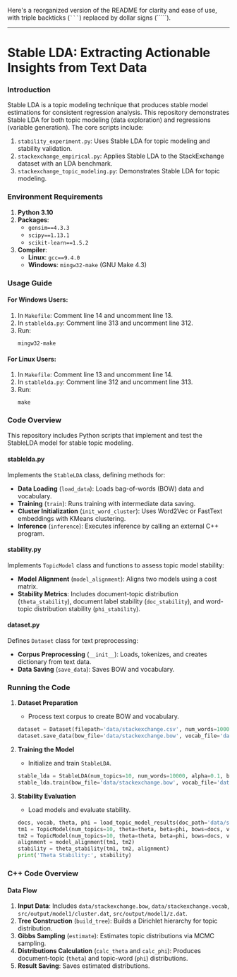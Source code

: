 Here's a reorganized version of the README for clarity and ease of use, with triple backticks (` ``` `) replaced by dollar signs (`````). 

---

# Stable LDA: Extracting Actionable Insights from Text Data

### Introduction
Stable LDA is a topic modeling technique that produces stable model estimations for consistent regression analysis. This repository demonstrates Stable LDA for both topic modeling (data exploration) and regressions (variable generation). The core scripts include:
1. `stability_experiment.py`: Uses Stable LDA for topic modeling and stability validation.
2. `stackexchange_empirical.py`: Applies Stable LDA to the StackExchange dataset with an LDA benchmark.
3. `stackexchange_topic_modeling.py`: Demonstrates Stable LDA for topic modeling.

### Environment Requirements
1. **Python 3.10**
2. **Packages**: 
   - `gensim==4.3.3`
   - `scipy==1.13.1`
   - `scikit-learn==1.5.2`
3. **Compiler**:
   - **Linux**: `gcc==9.4.0`
   - **Windows**: `mingw32-make` (GNU Make 4.3)

### Usage Guide
#### For Windows Users:
1. In `Makefile`: Comment line 14 and uncomment line 13.
2. In `stablelda.py`: Comment line 313 and uncomment line 312.
3. Run:
   ``` 
   mingw32-make 
   ```

#### For Linux Users:
1. In `Makefile`: Comment line 13 and uncomment line 14.
2. In `stablelda.py`: Comment line 312 and uncomment line 313.
3. Run:
   ``` 
   make 
   ```

### Code Overview

This repository includes Python scripts that implement and test the StableLDA model for stable topic modeling.

#### stablelda.py
Implements the `StableLDA` class, defining methods for:
- **Data Loading** (`load_data`): Loads bag-of-words (BOW) data and vocabulary.
- **Training** (`train`): Runs training with intermediate data saving.
- **Cluster Initialization** (`init_word_cluster`): Uses Word2Vec or FastText embeddings with KMeans clustering.
- **Inference** (`inference`): Executes inference by calling an external C++ program.

#### stability.py
Implements `TopicModel` class and functions to assess topic model stability:
- **Model Alignment** (`model_alignment`): Aligns two models using a cost matrix.
- **Stability Metrics**: Includes document-topic distribution (`theta_stability`), document label stability (`doc_stability`), and word-topic distribution stability (`phi_stability`).

#### dataset.py
Defines `Dataset` class for text preprocessing:
- **Corpus Preprocessing** (`__init__`): Loads, tokenizes, and creates dictionary from text data.
- **Data Saving** (`save_data`): Saves BOW and vocabulary.

### Running the Code

1. **Dataset Preparation**
   - Process text corpus to create BOW and vocabulary.
   ```python
   dataset = Dataset(filepath='data/stackexchange.csv', num_words=10000)
   dataset.save_data(bow_file='data/stackexchange.bow', vocab_file='data/stackexchange.vocab')
   ```

2. **Training the Model**
   - Initialize and train `StableLDA`.
   ```python
   stable_lda = StableLDA(num_topics=10, num_words=10000, alpha=0.1, beta=0.01, eta=0.01, rand_seed=42, output_dir='src/output/model1/')
   stable_lda.train(bow_file='data/stackexchange.bow', vocab_file='data/stackexchange.vocab', epochs=100)
   ```

3. **Stability Evaluation**
   - Load models and evaluate stability.
   ```python
   docs, vocab, theta, phi = load_topic_model_results(doc_path='data/stackexchange.bow', vocab_path='data/stackexchange.vocab', theta_path='src/output/model1/theta.dat', phi_path='src/output/model1/phi.dat')
   tm1 = TopicModel(num_topics=10, theta=theta, beta=phi, bows=docs, vocab=vocab)
   tm2 = TopicModel(num_topics=10, theta=theta, beta=phi, bows=docs, vocab=vocab)
   alignment = model_alignment(tm1, tm2)
   stability = theta_stability(tm1, tm2, alignment)
   print('Theta Stability:', stability)
   ```

### C++ Code Overview

#### Data Flow
1. **Input Data**: Includes `data/stackexchange.bow`, `data/stackexchange.vocab`, `src/output/model1/cluster.dat`, `src/output/model1/z.dat`.
2. **Tree Construction** (`build_tree`): Builds a Dirichlet hierarchy for topic distribution.
3. **Gibbs Sampling** (`estimate`): Estimates topic distributions via MCMC sampling.
4. **Distributions Calculation** (`calc_theta` and `calc_phi`): Produces document-topic (`theta`) and topic-word (`phi`) distributions.
5. **Result Saving**: Saves estimated distributions.


